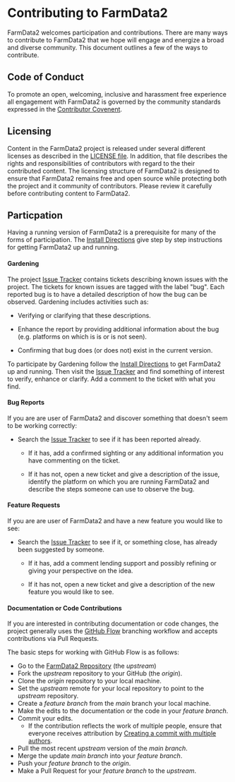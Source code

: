 # Contributing to FarmData2 #

FarmData2 welcomes participation and contributions. There are many ways to contribute to FarmData2 that we hope will engage and energize a broad and diverse community. This document outlines a few of the ways to contribute.

## Code of Conduct ##

To promote an open, welcoming, inclusive and harassment free experience all engagement with FarmData2 is governed by the community standards expressed in the [Contributor Covenent](CODE_OF_CONDUCT.md).

## Licensing ##

Content in the FarmData2 project is released under several different licenses as described in the [LICENSE file](LICENSE.md). In addition, that file describes the rights and responsibilities of contributors with regard to the their contributed content. The licensing structure of FarmData2 is designed to ensure that FarmData2 remains free and open source while protecting both the project and it community of contributors. Please review it carefully before contributing content to FarmData2.

## Particpation ##

Having a running version of FarmData2 is a prerequisite for many of the forms of participation.  The [Install Directions] give step by step instructions for getting FarmData2 up and running.

[Install Directions]: INSTALL.md

#### Gardening ####

The project [Issue Tracker] contains tickets describing known issues with the project.  The tickets for known issues are tagged with the label "bug".  Each reported bug is to have a detailed description of how the bug can be observed. Gardening includes activities such as:

  * Verifying or clarifying that these descriptions.

  * Enhance the report by providing additional information about the bug (e.g. platforms on which is is or is not seen).

  * Confirming that bug does (or does not) exist in the current version.

To participate by Gardening follow the [Install Directions] to get FarmData2 up and running. Then visit the [Issue Tracker] and find something of interest to verify, enhance or clarify.  Add a comment to the ticket with what you find.

[Issue Tracker]: https://www.contributor-covenant.org

#### Bug Reports ###

If you are are user of FarmData2 and discover something that doesn't seem to be working correctly:

* Search the [Issue Tracker] to see if it has been reported already.

  * If it has, add a confirmed sighting or any additional information you have commenting on the ticket.

  * If it has not, open a new ticket and give a description of the issue, identify the platform on which you are running FarmData2 and describe the steps someone can use to observe the bug.

#### Feature Requests ####

If you are are user of FarmData2 and have a new feature you would like to see:

  * Search the [Issue Tracker] to see if it, or something close, has already been suggested by someone.

    * If it has, add a comment lending support and possibly refining or giving your perspective on the idea.

    * If it has not, open a new ticket and give a description of the new feature you would like to see.

#### Documentation or Code Contributions ####

If you are interested in contributing documentation or code changes, the project generally uses the [GitHub Flow](https://githubflow.github.io/) branching workflow and accepts contributions via Pull Requests.

The basic steps for working with GitHub Flow is as follows:

  * Go to the [FarmData2 Repository] (the _upstream_)
  * Fork the _upstream_ repository to your GitHub (the _origin_).
  * Clone the _origin_ repository to your local machine.
  * Set the  _upstream_ remote for your local repository to point to the _upstream_ repository.
  * Create a _feature branch_ from the _main_ branch your local machine.
  * Make the edits to the documentation or the code in your _feature branch_.
  * Commit your edits.
    * If the contribution reflects the work of multiple people, ensure that
    everyone receives attribution by [Creating a commit with multiple authors].
  * Pull the most recent _upstream_ version of the _main branch_.
  * Merge the update _main branch_ into your _feature branch_.
  * Push your _feature branch_ to the _origin_.
  * Make a Pull Request for your _feature branch_ to the _upstream_.  

[FarmData2 Repository]: https://github.com/DickinsonCollege/FarmData2
[Creating a commit with multiple authors]: https://docs.github.com/en/free-pro-team@latest/github/committing-changes-to-your-project/creating-a-commit-with-multiple-authors
